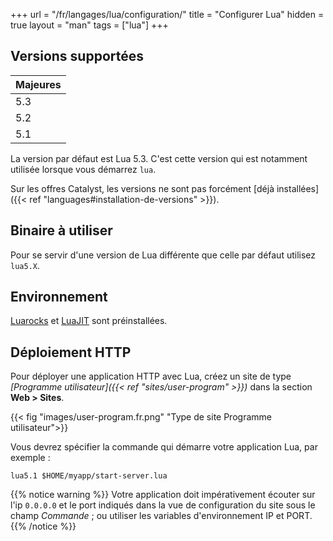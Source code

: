 +++
url = "/fr/langages/lua/configuration/"
title = "Configurer Lua"
hidden = true
layout = "man"
tags = ["lua"]
+++

## Versions supportées

| Majeures | 
|----------|
| 5.3      |
| 5.2      |
| 5.1      | 

La version par défaut est Lua 5.3. C'est cette version qui est notamment utilisée lorsque vous démarrez `lua`.

Sur les offres Catalyst, les versions ne sont pas forcément [déjà installées]({{< ref "languages#installation-de-versions" >}}).

## Binaire à utiliser

Pour se servir d'une version de Lua différente que celle par défaut utilisez `lua5.X`.

## Environnement

[Luarocks](https://luarocks.org/) et [LuaJIT](http://luajit.org/) sont préinstallées.


## Déploiement HTTP

Pour déployer une application HTTP avec Lua, créez un site de type *[Programme utilisateur]({{< ref "sites/user-program" >}})* dans la section **Web > Sites**.

{{< fig "images/user-program.fr.png" "Type de site Programme utilisateur">}}

Vous devrez spécifier la commande qui démarre votre application Lua, par exemple :

```
lua5.1 $HOME/myapp/start-server.lua
```

{{% notice warning %}}
Votre application doit impérativement écouter sur l'ip `0.0.0.0` et le port indiqués dans la vue de configuration du site sous le champ *Commande* ; ou utiliser les variables d'environnement IP et PORT.
{{% /notice %}}
